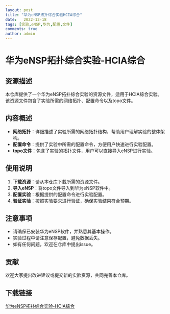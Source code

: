 ```yaml
---
layout: post
title: "华为eNSP拓扑综合实验HCIA综合"
date:   2022-12-18
tags: [实验,eNSP,华为,配置,文件]
comments: true
author: admin
---
```

# 华为eNSP拓扑综合实验-HCIA综合

## 资源描述

本仓库提供了一个华为eNSP拓扑综合实验的资源文件，适用于HCIA综合实验。该资源文件包含了实验所需的网络拓扑、配置命令以及topo文件。

## 内容概述

- **网络拓扑**：详细描述了实验所需的网络拓扑结构，帮助用户理解实验的整体架构。
- **配置命令**：提供了实验中所需的配置命令，方便用户快速进行实验配置。
- **topo文件**：包含了实验的拓扑文件，用户可以直接导入eNSP进行实验。

## 使用说明

1. **下载资源**：请从本仓库下载所需的资源文件。
2. **导入eNSP**：将topo文件导入到华为eNSP软件中。
3. **配置实验**：根据提供的配置命令进行实验配置。
4. **验证实验**：按照实验要求进行验证，确保实验结果符合预期。

## 注意事项

- 请确保已安装华为eNSP软件，并熟悉其基本操作。
- 实验过程中请注意保存配置，避免数据丢失。
- 如有任何问题，欢迎在仓库中提出issue。

## 贡献

欢迎大家提出改进建议或提交新的实验资源，共同完善本仓库。

## 下载链接

[华为eNSP拓扑综合实验-HCIA综合](https://pan.quark.cn/s/4c7761b585a1)